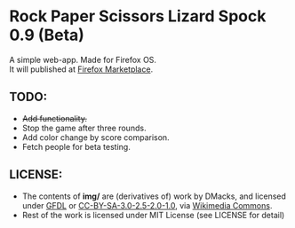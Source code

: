 Rock Paper Scissors Lizard Spock 0.9 (Beta)
========================================

A simple web-app. Made for Firefox OS.  
It will published at [Firefox Marketplace](https://marketplace.firefox.com/app/rps-ls).

## TODO:

* <del>Add functionality.</del>
* Stop the game after three rounds.
* Add color change by score comparison.
* Fetch people for beta testing.

## LICENSE:  
* The contents of **img/** are (derivatives of) work by DMacks, and licensed under [GFDL](http://www.gnu.org/copyleft/fdl.html)
or [CC-BY-SA-3.0-2.5-2.0-1.0](http://creativecommons.org/licenses/by-sa/3.0),
via [Wikimedia Commons](http://commons.wikimedia.org/wiki/File%3APierre_ciseaux_feuille_l%C3%A9zard_spock_aligned.svg). 
* Rest of the work is licensed under MIT License (see LICENSE for detail) 
